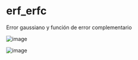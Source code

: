 # erf_erfc
Error gaussiano y función de error complementario


![image](https://user-images.githubusercontent.com/81051067/176596239-8de74337-4d6f-44a3-9d14-2bdd7610cb66.png)



![image](https://user-images.githubusercontent.com/81051067/176596262-64dbacf8-d9d2-4731-b894-8ac1b87738ac.png)

